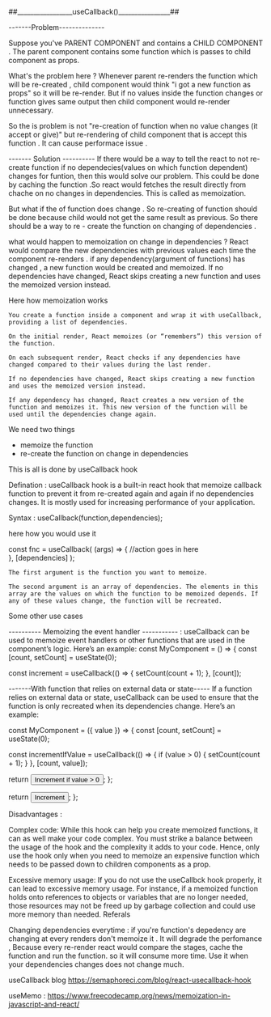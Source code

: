 

##_________________useCallback()________________##

-------Problem--------------

Suppose you've PARENT COMPONENT and contains a CHILD COMPONENT .
The parent component contains some function which is passes to child component as props.

What's the problem here ?
Whenever parent re-renders the function which will be re-created , child component would think "i got a new function as props" so it will be re-render.
But if no values inside the function changes or function gives same output then child component would re-render unnecessary.

So the is problem is not "re-creation of function when no value changes (it accept or give)"  but re-rendering of child component that is accept this function .
It can cause performace issue . 

------- Solution ----------
If there would be a way to tell the react to not re-create function if no dependecies(values on which function dependent) changes for funtion, then this would solve our problem. 
This could be done by  caching the function .So react would fetches the result directly from chache on no changes in dependencies. This is called as memoization.

But what if the  of function does change . So re-creating of function should be done because child would not get the same result as previous. So there should be a way to re - create the function on changing of dependencies . 

what would happen to memoization on change in dependencies ?
React would compare the new dependencies with previous values each time the component re-renders . if any dependency(argument of functions) has changed , a new function would be created and memoized. If no dependencies have changed, React skips creating a new function and uses the memoized version instead.

Here how memoization works 

    You create a function inside a component and wrap it with useCallback, providing a list of dependencies.

    On the initial render, React memoizes (or “remembers”) this version of the function.
    
    On each subsequent render, React checks if any dependencies have changed compared to their values during the last render.

    If no dependencies have changed, React skips creating a new function and uses the memoized version instead.

    If any dependency has changed, React creates a new version of the function and memoizes it. This new version of the function will be used until the dependencies change again.


We need two things 
 - memoize the function 
 - re-create the function on change in dependencies

This is all is done by useCallback hook 

Defination : useCallback hook is a built-in react hook that memoize callback function to prevent it from re-created again and again if no dependencies changes. It is mostly used for increasing performance of your application.

Syntax : 
    useCallback(function,dependencies);

    

here how you would use it 

const fnc = useCallback(
  (args) => {
    //action goes in here	
  },
  [dependencies] 
);

    The first argument is the function you want to memoize.

    The second argument is an array of dependencies. The elements in this array are the values on which the function to be memoized depends. If any of these values change, the function will be recreated.

Some other use cases

---------- Memoizing the event handler ----------- :
useCallback can be used to memoize event handlers or other functions that are used in the component’s logic. Here’s an example:
const MyComponent = () => {
  const [count, setCount] = useState(0);

  const increment = useCallback(() => {
    setCount(count + 1);
  }, [count]);

-------With function that relies on external data or state-----
 If a function relies on external data or state, useCallback can be used to ensure that the function is only recreated when its dependencies change. Here’s an example:

const MyComponent = ({ value }) => {
  const [count, setCount] = useState(0);

  const incrementIfValue = useCallback(() => {
    if (value > 0) {
      setCount(count + 1);
    }
  }, [count, value]);

  return <button onClick={incrementIfValue}>Increment if value > 0</button>;
};

  return <button onClick={increment}>Increment</button>;
};



Disadvantages : 

Complex code: While this hook can help you create memoized functions, it can as well make your code complex. You must strike a balance between the usage of the hook and the complexity it adds to your code. Hence, only use the hook only when you need to memoize an expensive function which needs to be passed down to children components as a prop.

Excessive memory usage: If you do not use the useCallbck hook properly, it can lead to excessive memory usage. For instance, if a memoized function holds onto references to objects or variables that are no longer needed, those resources may not be freed up by garbage collection and could use more memory than needed.
Referals 

Changing dependencies everytime : if you're function's depedency are changing at every renders don't memoize it . It will degrade the perfomance , Because every re-render react would compare the stages, cache the function and run the function. so it will consume more time. Use it when your dependencies changes does not change much.

useCallback blog 
https://semaphoreci.com/blog/react-usecallback-hook



useMemo :
https://www.freecodecamp.org/news/memoization-in-javascript-and-react/



